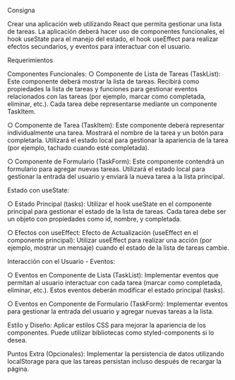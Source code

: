 Consigna

Crear una aplicación web utilizando React que permita gestionar una lista de tareas. La
aplicación deberá hacer uso de componentes funcionales, el hook useState para el manejo del
estado, el hook useEffect para realizar efectos secundarios, y eventos para interactuar con el
usuario.

Requerimientos

Componentes Funcionales:
○ Componente de Lista de Tareas (TaskList):
Este componente deberá mostrar la lista de tareas.
Recibirá como propiedades la lista de tareas y funciones para gestionar eventos
relacionados con las tareas (por ejemplo, marcar como completada, eliminar, etc.).
Cada tarea debe representarse mediante un componente TaskItem.

○ Componente de Tarea (TaskItem):
Este componente deberá representar individualmente una tarea.
Mostrará el nombre de la tarea y un botón para completarla.
Utilizará el estado local para gestionar la apariencia de la tarea (por ejemplo, tachado
cuando esté completada).

○ Componente de Formulario (TaskForm):
Este componente contendrá un formulario para agregar nuevas tareas.
Utilizará el estado local para gestionar la entrada del usuario y enviará la nueva tarea a
la lista principal.

Estado con useState:

○ Estado Principal (tasks):
Utilizar el hook useState en el componente principal para gestionar el estado de la lista
de tareas.
Cada tarea debe ser un objeto con propiedades como id, nombre, y completada.



○ Efectos con useEffect:
Efecto de Actualización (useEffect en el componente principal):
Utilizar useEffect para realizar una acción (por ejemplo, mostrar un mensaje) cuando el
estado de la lista de tareas cambie.

Interacción con el Usuario - Eventos:

○ Eventos en Componente de Lista (TaskList):
Implementar eventos que permitan al usuario interactuar con cada tarea (marcar
como completada, eliminar, etc.).
Estos eventos deberán modificar el estado principal (tasks).

○ Eventos en Componente de Formulario (TaskForm):
Implementar eventos para gestionar la entrada del usuario y agregar nuevas tareas a
la lista.

Estilo y Diseño:
Aplicar estilos CSS para mejorar la apariencia de los componentes. Puede utilizar
bibliotecas como styled-components si lo desea.

Puntos Extra (Opcionales):
Implementar la persistencia de datos utilizando localStorage para que las tareas
persistan incluso después de recargar la página.